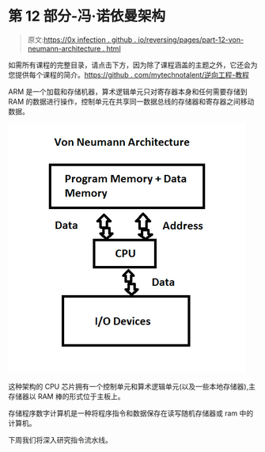 # 第 12 部分-冯·诺依曼架构

> 原文:[https://0x infection . github . io/reversing/pages/part-12-von-neumann-architecture . html](https://0xinfection.github.io/reversing/pages/part-12-von-neumann-architecture.html)

如需所有课程的完整目录，请点击下方，因为除了课程涵盖的主题之外，它还会为您提供每个课程的简介。[https://github . com/mytechnotalent/逆向工程-教程](https://github.com/mytechnotalent/Reverse-Engineering-Tutorial)

ARM 是一个加载和存储机器，算术逻辑单元只对寄存器本身和任何需要存储到 RAM 的数据进行操作，控制单元在共享同一数据总线的存储器和寄存器之间移动数据。

![](img/d3958f93dee180bf09475b3368cd5f4b.png)

这种架构的 CPU 芯片拥有一个控制单元和算术逻辑单元(以及一些本地存储器),主存储器以 RAM 棒的形式位于主板上。

存储程序数字计算机是一种将程序指令和数据保存在读写随机存储器或 ram 中的计算机。

下周我们将深入研究指令流水线。